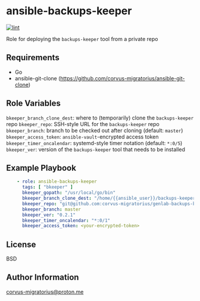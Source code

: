ansible-backups-keeper
=========

[![lint](https://github.com/corvus-migratorius/ansible-backups-keeper/actions/workflows/lint.yaml/badge.svg)](https://github.com/corvus-migratorius/ansible-backups-keeper/actions/workflows/lint.yaml)

Role for deploying the `backups-keeper` tool from a private repo

Requirements
------------

- Go
- ansible-git-clone (https://github.com/corvus-migratorius/ansible-git-clone)

Role Variables
--------------

`bkeeper_branch_clone_dest`: where to (temporarily) clone the `backups-keeper` repo
`bkeeper_repo`: SSH-style URL for the `backups-keeper` repo
`bkeeper_branch`: branch to be checked out after cloning (default: `master`)
`bkeeper_access_token`: `ansible-vault`-encrypted access token 
`bkeeper_timer_oncalendar`: systemd-style timer notation (default: `*:0/5`)
`bkeeper_ver`: version of the `backups-keeper` tool that needs to be installed

Example Playbook
----------------

```yaml
    - role: ansible-backups-keeper
      tags: [ "bkeeper" ]
      bkeeper_gopath: "/usr/local/go/bin"
      bkeeper_branch_clone_dest: "/home/{{ansible_user}}/backups-keeper"
      bkeeper_repo: "git@github.com:corvus-migratorius/genlab-backups-keeper.git"
      bkeeper_branch: master
      bkeeper_ver: "0.2.1"
      bkeeper_timer_oncalendar: "*:0/1"
      bkeeper_access_token: <your-encrypted-token>
```

License
-------

BSD

Author Information
------------------

corvus-migratorius@proton.me
